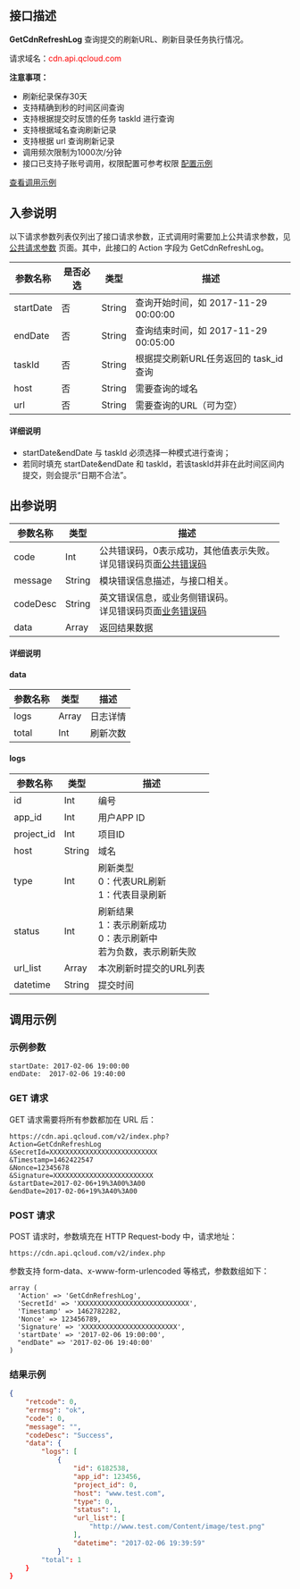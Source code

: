 ## 接口描述

**GetCdnRefreshLog** 查询提交的刷新URL、刷新目录任务执行情况。

请求域名：<font style="color:red">cdn.api.qcloud.com</font>

**注意事项：**

+ 刷新纪录保存30天
+ 支持精确到秒的时间区间查询
+ 支持根据提交时反馈的任务 taskId 进行查询
+ 支持根据域名查询刷新记录
+ 支持根据 url 查询刷新记录
+ 调用频次限制为1000次/分钟
+ 接口已支持子账号调用，权限配置可参考权限 [配置示例](https://cloud.tencent.com/document/product/228/14867)

[查看调用示例](https://cloud.tencent.com/document/product/228/1734)

## 入参说明
以下请求参数列表仅列出了接口请求参数，正式调用时需要加上公共请求参数，见 [公共请求参数](https://cloud.tencent.com/doc/api/231/4473) 页面。其中，此接口的 Action 字段为 GetCdnRefreshLog。

| 参数名称      | 是否必选 | 类型     | 描述                           |
| --------- | ---- | ------ | ---------------------------- |
| startDate | 否    | String | 查询开始时间，如 2017-11-29 00:00:00 |
| endDate   | 否    | String | 查询结束时间，如 2017-11-29 00:05:00 |
| taskId    | 否    | String | 根据提交刷新URL任务返回的 task_id 查询    |
| host      | 否    | String | 需要查询的域名                      |
| url       | 否    | String | 需要查询的URL（可为空）                |

#### 详细说明

+ startDate&endDate 与 taskId 必须选择一种模式进行查询；
+ 若同时填充 startDate&endDate 和 taskId，若该taskId并非在此时间区间内提交，则会提示“日期不合法”。


## 出参说明

| 参数名称     | 类型     | 描述                                       |
| -------- | ------ | ---------------------------------------- |
| code     | Int    | 公共错误码，0表示成功，其他值表示失败。<br/>详见错误码页面[公共错误码](https://cloud.tencent.com/doc/api/231/5078#1.-.E5.85.AC.E5.85.B1.E9.94.99.E8.AF.AF.E7.A0.81) |
| message  | String | 模块错误信息描述，与接口相关。                          |
| codeDesc | String | 英文错误信息，或业务侧错误码。<br/>详见错误码页面[业务错误码](https://cloud.tencent.com/document/product/228/5078#2.-.E6.A8.A1.E5.9D.97.E9.94.99.E8.AF.AF.E7.A0.81) |
| data     | Array  | 返回结果数据                                   |

#### 详细说明

#### data

| 参数名称  | 类型    | 描述   |
| ----- | ----- | ---- |
| logs  | Array | 日志详情 |
| total | Int   | 刷新次数 |

#### logs

| 参数名称       | 类型     | 描述                                       |
| ---------- | ------ | ---------------------------------------- |
| id         | Int    | 编号                                       |
| app_id     | Int    | 用户APP ID                                 |
| project_id | Int    | 项目ID                                     |
| host       | String | 域名                                       |
| type       | Int    | 刷新类型<br/>0：代表URL刷新<br/>1：代表目录刷新          |
| status     | Int    | 刷新结果<br/>1：表示刷新成功<br/>0：表示刷新中<br/>若为负数，表示刷新失败 |
| url_list   | Array  | 本次刷新时提交的URL列表                            |
| datetime   | String | 提交时间                                     |

## 调用示例

### 示例参数

```
startDate: 2017-02-06 19:00:00
endDate:  2017-02-06 19:40:00
```

### GET 请求

GET 请求需要将所有参数都加在 URL 后：

```
https://cdn.api.qcloud.com/v2/index.php?
Action=GetCdnRefreshLog
&SecretId=XXXXXXXXXXXXXXXXXXXXXXXXXXX
&Timestamp=1462422547
&Nonce=12345678
&Signature=XXXXXXXXXXXXXXXXXXXXXXXXX
&startDate=2017-02-06+19%3A00%3A00
&endDate=2017-02-06+19%3A40%3A00
```

### POST 请求

POST 请求时，参数填充在 HTTP Request-body 中，请求地址：

```
https://cdn.api.qcloud.com/v2/index.php
```

参数支持 form-data、x-www-form-urlencoded 等格式，参数数组如下：

```
array (
  'Action' => 'GetCdnRefreshLog',
  'SecretId' => 'XXXXXXXXXXXXXXXXXXXXXXXXXXXX',
  'Timestamp' => 1462782282,
  'Nonce' => 123456789,
  'Signature' => 'XXXXXXXXXXXXXXXXXXXXXXXX',
  'startDate' => '2017-02-06 19:00:00',
  "endDate" => '2017-02-06 19:40:00'
)
```

### 结果示例

```json
{
    "retcode": 0,
    "errmsg": "ok",
    "code": 0,
    "message": "",
    "codeDesc": "Success",
    "data": {
        "logs": [
            {
                "id": 6182538,
                "app_id": 123456,
                "project_id": 0,
                "host": "www.test.com",
                "type": 0,
                "status": 1,
                "url_list": [
                    "http://www.test.com/Content/image/test.png"
                ],
                "datetime": "2017-02-06 19:39:59"
            }
        "total": 1
    }
}
```

